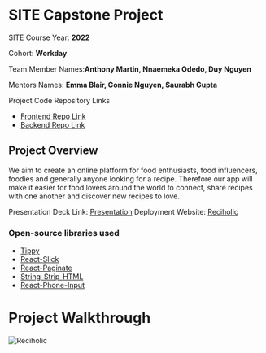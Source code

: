 # SITE Capstone Project

SITE Course Year: **2022**

Cohort: **Workday**

Team Member Names:**Anthony Martin, Nnaemeka Odedo, Duy Nguyen**

Mentors Names: **Emma Blair, Connie Nguyen, Saurabh Gupta**

Project Code Repository Links

* [Frontend Repo Link](https://github.com/the-brigadee/Reciholic/tree/main/capstone-ui)
* [Backend Repo Link](https://github.com/the-brigadee/Reciholic/tree/main/capstone-api)

## Project Overview

We aim to create an online platform for food enthusiasts, food influencers, foodies and generally anyone looking for a recipe. Therefore our app will make it easier for food lovers around the world to connect, share recipes with one another and discover new recipes to love.

Presentation Deck Link: [Presentation](https://docs.google.com/presentation/d/1Ezi8lU-BWe8ZSOv9tfa7Sq0H2DVj1sdPK7XoU4dB7ys/edit?usp=sharing)
Deployment Website: [Reciholic](https://reciholic.surge.sh](https://reciholic.netlify.app/))

### Open-source libraries used
* [Tippy](https://atomiks.github.io/tippyjs)
* [React-Slick](https://www.npmjs.com/package/react-slick)
* [React-Paginate](https://www.npmjs.com/package/react-paginate)
* [String-Strip-HTML](https://www.npmjs.com/package/string-strip-html)
* [React-Phone-Input](https://www.npmjs.com/package/react-phone-input-2)

# Project Walkthrough

![Reciholic](https://user-images.githubusercontent.com/54002497/184470717-efb285ab-e4a4-4d37-a68e-e74be6aba089.gif)
